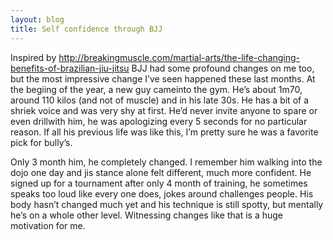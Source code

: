 ```yaml
---
layout: blog
title: Self confidence through BJJ
---
```

Inspired by http://breakingmuscle.com/martial-arts/the-life-changing-benefits-of-brazilian-jiu-jitsu
BJJ had some profound changes on me too, but the most impressive change I’ve seen happened these last months. At the begiing of the year, a new guy cameinto the gym. He’s about 1m70, around 110 kilos (and not of muscle) and in his late 30s. He has a bit of a shriek voice and was very shy at first. He’d never invite anyone to spare or even drillwith him, he was apologizing every 5 seconds for no particular reason. If all his previous life was like this, I’m pretty sure he was a favorite pick for bully’s.

Only 3 month him, he completely changed. I remember him walking into the dojo one day and jis stance alone felt different, much more confident. He signed up for a tournament after only 4 month of training, he sometimes speaks too loud like every one does, jokes around challenges people. His body hasn’t changed much yet and his technique is still spotty, but mentally he’s on a whole other level. Witnessing changes like that is a huge motivation for me.